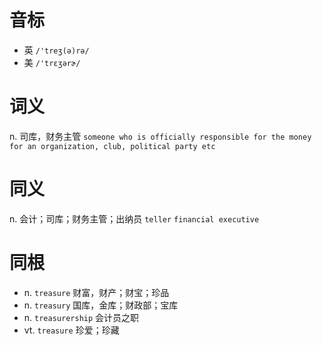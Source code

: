 # 音标

- 英 `/'treʒ(ə)rə/`
- 美 `/'trɛʒərɚ/`

# 词义

n. 司库，财务主管
`someone who is officially responsible for the money for an organization, club, political party etc`

# 同义

n. 会计；司库；财务主管；出纳员
`teller` `financial executive`

# 同根

- n. `treasure` 财富，财产；财宝；珍品
- n. `treasury` 国库，金库；财政部；宝库
- n. `treasurership` 会计员之职
- vt. `treasure` 珍爱；珍藏


